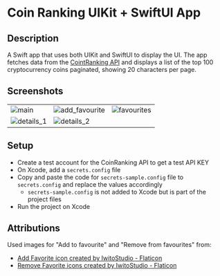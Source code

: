 # Coin Ranking UIKit + SwiftUI App

## Description

A Swift app that uses both UIKit and SwiftUI to display the UI. The app fetches data from the [CointRanking API](https://api.coinranking.com/v2) and displays a list of the
top 100 cryptocurrency coins paginated, showing 20 characters per page.

## Screenshots
|     |     |     |
|-----|-----|-----|
| <img alt="main" src="https://github.com/user-attachments/assets/7197a705-8f0f-457d-9070-2cf1f0dcd9df" /> | <img alt="add_favourite" src="https://github.com/user-attachments/assets/39e4f736-a095-4f7f-b288-750181827798" /> | <img alt="favourites" src="https://github.com/user-attachments/assets/ffafc91a-30f1-4df8-940f-1d947e8b42b5" /> |
| <img alt="details_1" src="https://github.com/user-attachments/assets/a3b56631-e13c-420b-b4e1-20cce21e2c62" /> | <img alt="details_2" src="https://github.com/user-attachments/assets/c6f9144f-8be7-457c-835f-104e2922465c" /> | |

## Setup

- Create a test account for the CoinRanking API to get a test API KEY
- On Xcode, add a `secrets.config` file
- Copy and paste the code for `secrets-sample.config` file to `secrets.config` and replace the values accordingly
  - `secrets-sample.config` is not added to Xcode but is part of the project files
- Run the project on Xcode

## Attributions

Used images for "Add to favourite" and "Remove from favourites" from:
- <a href="https://www.flaticon.com/free-icons/favorite" title="favorite icons">Add Favorite icon created by IwitoStudio - Flaticon</a>
- <a href="https://www.flaticon.com/free-icons/ui" title="ui icons">Remove Favorite icons created by IwitoStudio - Flaticon</a>

